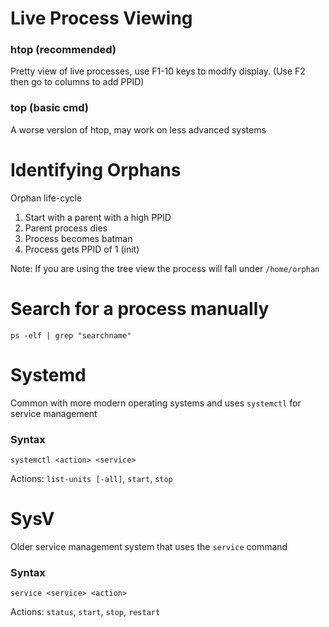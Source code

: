# Live Process Viewing

### htop (recommended)

Pretty view of live processes, use F1-10 keys to modify display. (Use F2 then go to columns to add PPID)

### top (basic cmd)

A worse version of htop, may work on less advanced systems


# Identifying Orphans

Orphan life-cycle
1. Start with a parent with a high PPID
2. Parent process dies
3. Process becomes batman
4. Process gets PPID of 1 (init)

Note: If you are using the tree view the process will fall under `/home/orphan`

# Search for a process manually
```
ps -elf | grep "searchname"
```

# Systemd

Common with more modern operating systems and uses `systemctl` for service management


### Syntax
```
systemctl <action> <service>
```
Actions: `list-units [-all]`, `start`, `stop`

# SysV

Older service management system that uses the `service` command

### Syntax
```
service <service> <action>
```
Actions: `status`, `start`, `stop`, `restart`
